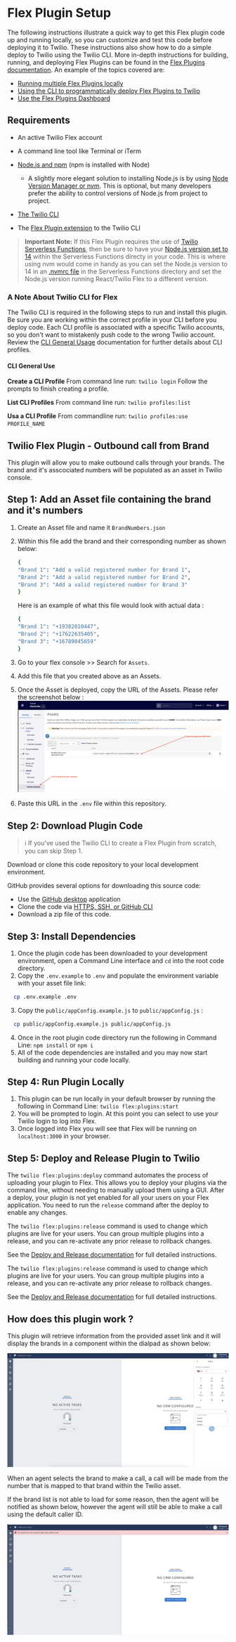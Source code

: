 # Flex Plugin Setup

The following instructions illustrate a quick way to get this Flex plugin code up and running locally, so you can customize and test this code before deploying it to Twilio. These instructions also show how to do a simple deploy to Twilio using the Twilio CLI. More in-depth instructions for building, running, and deploying Flex Plugins can be found in the [Flex Plugins documentation](https://www.twilio.com/docs/flex/developer/plugins). An example of the topics covered are:

- [Running multiple Flex Plugins locally](https://www.twilio.com/docs/flex/developer/plugins/cli/run-multiple-plugins)
- [Using the CLI to programmatically deploy Flex Plugins to Twilio](https://www.twilio.com/docs/flex/developer/plugins/cli/deploy-and-release)
- [Use the Flex Plugins Dashboard](https://www.twilio.com/docs/flex/developer/plugins/dashboard)

## Requirements

- An active Twilio Flex account
- A command line tool like Terminal or iTerm
- [Node.js and npm](https://nodejs.org/en/) (npm is installed with Node)

  - A slightly more elegant solution to installing Node.js is by using [Node Version Manager or nvm](https://github.com/nvm-sh/nvm). This is optional, but many developers prefer the ability to control versions of Node.js from project to project.

- [The Twilio CLI](https://www.twilio.com/docs/twilio-cli/quickstart)

- The [Flex Plugin extension](https://www.twilio.com/docs/twilio-cli/plugins#available-plugins) to the Twilio CLI

> **Important Note:** If this Flex Plugin requires the use of [Twilio Serverless Functions](https://www.twilio.com/docs/runtime/functions), then be sure to have your [Node.js version set to 14](https://www.twilio.com/docs/runtime/runtime-node-upgrade) within the Serverless Functions directy in your code. This is where using nvm would come in handy as you can set the Node.js version to 14 in an [.nvmrc file](https://github.com/nvm-sh/nvm#nvmrc) in the Serverless Functions directory and set the Node.js version running React/Twilio Flex to a different version.

### A Note About Twilio CLI for Flex

The Twilio CLI is required in the following steps to run and install this plugin. Be sure you are working within the correct profile in your CLI before you deploy code. Each CLI profile is associated with a specific Twilio accounts, so you don't want to mistakenly push code to the wrong Twilio account. Review the [CLI General Usage](https://www.twilio.com/docs/twilio-cli/general-usage) documentation for further details about CLI profiles.

#### CLI General Use

**Create a CLI Profile**
From command line run: `twilio login`
Follow the prompts to finish creating a profile.

**List CLI Profiles**
From command line run: `twilio profiles:list`

**Usa a CLI Profile**
From commandline run: `twilio profiles:use PROFILE_NAME`

## Twilio Flex Plugin - Outbound call from Brand

This plugin will allow you to make outbound calls through your brands. The brand and it's asscociated numbers will be populated as an asset in Twilio console.

## Step 1: Add an Asset file containing the brand and it's numbers

1. Create an Asset file and name it `BrandNumbers.json`
2. Within this file add the brand and their corresponding number as shown below: 
    ```bash
    {
    "Brand 1": "Add a valid registered number for Brand 1",
    "Brand 2": "Add a valid registered number for Brand 2",
    "Brand 3": "Add a valid registered number for Brand 3"
    }
    ```
    Here is an example of what this file would look with actual data : 

    ```bash
    {
    "Brand 1": "+19382010447",
    "Brand 2": "+17622635405",
    "Brand 3": "+16789045659"
    }
    ```

3. Go to your flex console >> Search for `Assets`.
4. Add this file that you created above as an Assets.
5. Once the Asset is deployed, copy the URL of the Assets. Please refer the screenshot below : 
![Assets screenshot](https://github.com/cherylmj01/plugin-outbound-dialer-brand/blob/main/resources/Assets.png) 
6. Paste this URL in the `.env` file within this repository.

## Step 2: Download Plugin Code

> :information_source: If you've used the Twilio CLI to create a Flex Plugin from scratch, you can skip Step 1.

Download or clone this code repository to your local development environment.

GitHub provides several options for downloading this source code:

- Use the [GitHub desktop](https://desktop.github.com/) application
- Clone the code via [HTTPS, SSH, or GitHub CLI](https://github.com/cherylmj01/plugin-outbound-dialer-brand.git)
- Download a zip file of this code.

## Step 3: Install Dependencies

1. Once the plugin code has been downloaded to your development environment, open a Command Line interface and `cd` into the root code directory.
2. Copy the `.env.example` to `.env` and populate the environment variable with your asset file link:

  ```bash
    cp .env.example .env
  ```
3. Copy the `public/appConfig.example.js` to `public/appConfig.js` :

  ```bash
    cp public/appConfig.example.js public/appConfig.js
  ```
4. Once in the root plugin code directory run the following in Command Line: `npm install` or `npm i`
5. All of the code dependencies are installed and you may now start building and running your code locally.

## Step 4: Run Plugin Locally

1. This plugin can be run locally in your default browser by running the following in Command Line: `twilio flex:plugins:start`
2. You will be prompted to login. At this point you can select to use your Twilio login to log into Flex.
3. Once logged into Flex you will see that Flex will be running on `localhost:3000` in your browser.

## Step 5: Deploy and Release Plugin to Twilio

The `twilio flex:plugins:deploy` command automates the process of uploading your plugin to Flex. This allows you to deploy your plugins via the command line, without needing to manually upload them using a GUI. After a deploy, your plugin is not yet enabled for all your users on your Flex application. You need to run the `release` command after the deploy to enable any changes.

The `twilio flex:plugins:release` command is used to change which plugins are live for your users. You can group multiple plugins into a release, and you can re-activate any prior release to rollback changes.

See the [Deploy and Release documentation](https://www.twilio.com/docs/flex/developer/plugins/cli/deploy-and-release) for full detailed instructions.

The `twilio flex:plugins:release` command is used to change which plugins are live for your users. You can group multiple plugins into a release, and you can re-activate any prior release to rollback changes.

See the [Deploy and Release documentation](https://www.twilio.com/docs/flex/developer/plugins/cli/deploy-and-release) for full detailed instructions.

## How does this plugin work ?

This plugin will retrieve information from the provided asset link and it will display the brands in a component within the dialpad as shown below: 

![Outbound Dialer screenshot](https://github.com/cherylmj01/plugin-outbound-dialer-brand/blob/main/resources/Outbound_Dialer.png)

When an agent selects the brand to make a call, a call will be made from the number that is mapped to that brand within the Twilio asset. 

If the brand list is not able to load for some reason, then the agent will be notified as shown below, however the agent will still be able to make a call using the default caller ID.

![Brand List did not load screenshot](https://github.com/cherylmj01/plugin-outbound-dialer-brand/blob/main/resources/BrandListError.png)



